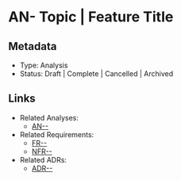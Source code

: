 # AN-<id> Topic | Feature Title

## Metadata

- Type: Analysis
- Status: Draft | Complete | Cancelled | Archived
  <!-- Draft: Initial exploration | Complete: Ready for requirements | Cancelled: Work intentionally halted | Archived: Analysis concluded -->

## Links

<!-- Internal project artifacts only. Replace or remove bullets as appropriate. -->

- Related Analyses:
  - [AN-<id>-<topic>](../analysis/AN-<id>-<topic>.md)
- Related Requirements:
  - [FR-<id>-<name>](../requirements/FR-<id>-<name>.md)
  - [NFR-<id>-<name>](../requirements/NFR-<id>-<name>.md)
- Related ADRs:
  - [ADR-<id>-<title>](../adr/ADR-<id>-<title>.md)
- Related Tasks:
  - [T-<id>-<task>](../tasks/T-<id>-<task>/README.md)

## Executive Summary

`[1-2 paragraph summary of the analysis scope, key findings, and recommendations]`

## Problem Space

### Current State

`[What exists today? What are the pain points?]`

### Desired State

`[What do we want to achieve? What would success look like?]`

### Gap Analysis

`[What's the delta between current and desired state?]`

## Stakeholder Analysis

| Stakeholder    | Interest/Need      | Impact          | Priority |
| -------------- | ------------------ | --------------- | -------- |
| `[User group]` | `[What they need]` | High/Medium/Low | P0/P1/P2 |

## Research & Discovery

### User Feedback

`[Surveys, interviews, support tickets, forum discussions]`

### Competitive Analysis

`[How do similar tools handle this?]`

### Technical Investigation

`[POCs, benchmarks, API exploration, feasibility studies]`

### Data Analysis

`[Metrics, logs, usage patterns if available]`

## Discovered Requirements

### Functional Requirements (Potential)

- [ ] **FR-DRAFT-1**: `[Requirement description]` → Will become FR-<id>
  - Rationale: `[Why this is needed]`
  - Acceptance Criteria: `[Measurable criteria]`

- [ ] **FR-DRAFT-2**: `[Requirement description]` → Will become FR-<id>
  - Rationale: `[Why this is needed]`
  - Acceptance Criteria: `[Measurable criteria]`

### Non-Functional Requirements (Potential)

- [ ] **NFR-DRAFT-1**: `[Constraint/quality attribute]` → Will become NFR-<id>
  - Category: Performance | Security | Usability | Reliability
  - Rationale: `[Why this constraint matters]`
  - Target: `[Specific measurable target]`

## Design Considerations

### Technical Constraints

`[Known limitations, platform requirements, dependencies]`

### Potential Approaches

1. **Option A**: `[Description]`
   - Pros: `[Benefits]`
   - Cons: `[Drawbacks]`
   - Effort: High/Medium/Low

2. **Option B**: `[Description]`
   - Pros: `[Benefits]`
   - Cons: `[Drawbacks]`
   - Effort: High/Medium/Low

### Architecture Impact

`[Will this require new ADRs? What decisions need to be made?]`

## Risk Assessment

| Risk                 | Probability     | Impact          | Mitigation Strategy |
| -------------------- | --------------- | --------------- | ------------------- |
| `[Risk description]` | High/Medium/Low | High/Medium/Low | `[How to address]`  |

## Open Questions

- [ ] `[Question that needs investigation]`
- [ ] `[Decision that needs to be made]` → Next step: `[Where to resolve (e.g., draft ADR via docs/adr/ADR-<id>-<title>.md, create requirements docs/requirements/FR-<id>-<capability>.md per TDL)]`
- [ ] `[Information that needs gathering]` → Method: `[How to obtain insight]`

<!-- Complex investigations should spin out into their own ADR or analysis document -->

## Recommendations

### Immediate Actions

1. `[What should be done right away]`
2. `[Quick wins or critical fixes]`

### Next Steps

1. [ ] Create formal requirements: FR-<id>, NFR-<id>
2. [ ] Draft ADR for: `[Architectural decision needed]`
3. [ ] Create task for: `[Implementation work]`
4. [ ] Further investigation: `[What needs more analysis]`

### Out of Scope

`[What we explicitly decided NOT to do and why]`

## Appendix

### References

`[External documents, standards, articles that informed this analysis]`

### Raw Data

`[Survey results, benchmark outputs, logs - anything that supports the analysis]`

---

## Template Usage

For detailed instructions and key principles, see [Template Usage Instructions](README.md#analysis-template-analysismd) in the templates README.

